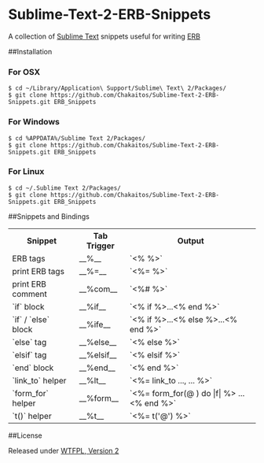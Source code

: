 Sublime-Text-2-ERB-Snippets
====================

A collection of [Sublime Text](http://www.sublimetext.com/) snippets useful for writing [ERB](http://ruby-doc.org/stdlib-1.9.3/libdoc/erb/rdoc/ERB.html)

##Installation

### For OSX

    $ cd ~/Library/Application\ Support/Sublime\ Text\ 2/Packages/
    $ git clone https://github.com/Chakaitos/Sublime-Text-2-ERB-Snippets.git ERB_Snippets

### For Windows

    $ cd %APPDATA%/Sublime Text 2/Packages/
    $ git clone https://github.com/Chakaitos/Sublime-Text-2-ERB-Snippets.git ERB_Snippets

### For Linux

    $ cd ~/.Sublime Text 2/Packages/
    $ git clone https://github.com/Chakaitos/Sublime-Text-2-ERB-Snippets.git ERB_Snippets

##Snippets and Bindings

<table>
  <tr>
    <th>Snippet</th>
    <th>Tab Trigger</th>
    <th>Output</th>
  </tr>
  <tr>
    <td>ERB tags</td>
    <td>__%__</td>
    <td>`<%  %>`</td>
  </tr>
  <tr>
    <td>print ERB tags</td>
    <td>__%=__</td>
    <td>`<%=  %>`</td>
  </tr>
  <tr>
    <td>print ERB comment</td>
    <td>__%com__</td>
    <td>`<%#  %>`</td>
  </tr>
  <tr>
    <td>`if` block</td>
    <td>__%if__</td>
    <td>`<% if  %>...<% end %>`</td>
  </tr>
  <tr>
    <td>`if` / `else` block</td>
    <td>__%ife__</td>
    <td>`<% if  %>...<% else %>...<% end %>`</td>
  </tr>
  <tr>
    <td>`else` tag</td>
    <td>__%else__</td>
    <td>`<% else %>`</td>
  </tr>
  <tr>
    <td>`elsif` tag</td>
    <td>__%elsif__</td>
    <td>`<% elsif %>`</td>
  </tr>
  <tr>
    <td>`end` block</td>
    <td>__%end__</td>
    <td>`<% end %>`</td>
  </tr>
  <tr>
    <td>`link_to` helper</td>
    <td>__%lt__</td>
    <td>`<%= link_to ..., ... %>`</td>
  </tr>
  <tr>
    <td>`form_for` helper</td>
    <td>__%form__</td>
    <td>`<%= form_for(@ ) do |f| %> ... <% end %>`</td>
  </tr>
  <tr>
    <td>`t()` helper</td>
    <td>__%t__</td>
    <td>`<%= t('@') %>`</td>
  </tr>
<table>

##License

Released under [WTFPL, Version 2](https://github.com/Chakaitos/Sublime-Text-2-ERB-Snippets/blob/master/LICENSE.txt)